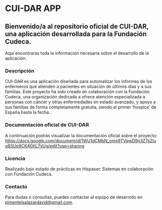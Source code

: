 # CUI-DAR APP
## Bienvenido/a al repositorio oficial de CUI-DAR, una aplicación desarrollada para la Fundación Cudeca. 

Aquí encontrarás toda la información necesaria sobre el desarrollo de la aplicación.

### Descripción
CUI-DAR es una aplicación diseñada para automatizar los informes de los enfermeros que atienden a pacientes en situación de últimos días y a sus familias. Este proyecto ha sido creado en colaboración con la Fundación Cudeca, una organización dedicada a ofrece atención especializada a personas con cáncer y otras enfermedades en estado avanzado, y apoyo a sus familias de forma completamente gratuita, siendo el primer ‘hospice’ de España hasta la fecha..

### Documentación oficial de CUI-DAR
A continuación podrás visualizar la documentación oficial sobre el proyecto: 
https://docs.google.com/document/d/1WU1dCMbN_oms9TVqwD9n3Z7sZIuq8SUe9CK40XL7yUg/edit?usp=sharing

### Licencia

Realizado bajo estado de prácticas en Hispasec Sistemas en colaboración con Fundación Cudeca.

### Contacto
Para dudas o consultas, puedes contactar al equipo de desarrollo en pimentelsalazardavid@gmail.com.

